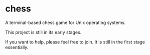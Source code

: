 chess
=====

A terminal-based chess game for Unix operating systems.

This project is still in its early stages.

If you want to help, please feel free to join. It is still in the first stage
essentially.
